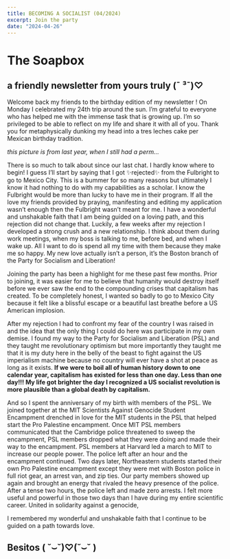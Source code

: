 ```yaml
---
title: BECOMING A SOCIALIST (04/2024)
excerpt: Join the party 
date: "2024-04-26"
---
```

# The Soapbox
## a friendly newsletter from yours truly (¯ ³¯)♡

Welcome back my friends to the birthday edition of my newsletter ! On Monday I celebrated my 24th trip around the sun. I’m grateful to everyone who has helped me with the immense task that is growing up. I’m so privileged to be able to reflect on my life and share it with all of you. Thank you for metaphysically dunking my head into a tres leches cake per Mexican birthday tradition. 

_this picture is from last year, when I still had a perm…_
<!-- film picture of me getting dunked into my cake -->

There is so much to talk about since our last chat. I hardly know where to begin! I guess I’ll start by saying that I got ✨rejected✨ from the Fulbright to go to Mexico City. This is a bummer for so many reasons but ultimately I know it had nothing to do with my capabilities as a scholar. I know the Fulbright would be more than lucky to have me in their program. If all the love my friends provided by praying, manifesting and editing my application wasn’t enough then the Fulbright wasn’t meant for me. I have a wonderful and unshakable faith that I am being guided on a loving path, and this rejection did not change that. Luckily, a few weeks after my rejection I developed a strong crush and a new relationship. I think about them during work meetings, when my boss is talking to me, before bed, and when I wake up. All I want to do is spend all my time with them because they make me so happy. My new love actually isn’t a person, it’s the Boston branch of the Party for Socialism and Liberation!

<!-- picture of me sitting on a rock in Maine -->

Joining the party has been a highlight for me these past few months. Prior to joining, it was easier for me to believe that humanity would destroy itself before we ever saw the end to the compounding crises that capitalism has created. To be completely honest, I wanted so badly to go to Mexico City because it felt like a blissful escape or a beautiful last breathe before a US American implosion. 

After my rejection I had to confront my fear of the country I was raised in and the idea that the only thing I could do here was participate in my own demise. I found my way to the Party for Socialism and Liberation (PSL) and they taught me revolutionary optimism but more importantly they taught me that it is my duty here in the belly of the beast to fight against the US imperialism machine because no country will ever have a shot at peace as long as it exists. **If we were to boil all of human history down to one calendar year, capitalism has existed for less than one day. Less than one day!!! My life got brighter the day I recognized a US socialist revolution is more plausible than a global death by capitalism.**

<!-- picture that ruth took of me on my picnic birthday in NYC -->

And so I spent the anniversary of my birth with members of the PSL. We joined together at the MIT Scientists Against Genocide Student Encampment drenched in love for the MIT students in the PSL that helped start the Pro Palestine encampment. Once MIT PSL members communicated that the Cambridge police threatened to sweep the encampment, PSL members dropped what they were doing and made their way to the encampment. PSL members at Harvard led a march to MIT to increase our people power. The police left after an hour and the encampment continued. Two days later, Northeastern students started their own Pro Palestine encampment except they were met with Boston police in full riot gear, an arrest van, and zip ties. Our party members showed up again and brought an energy that rivaled the heavy presence of the police. After a tense two hours, the police left and made zero arrests. I felt more useful and powerful in those two days than I have during my entire scientific career. United in solidarity against a genocide, 

I remembered my wonderful and unshakable faith that I continue to be guided on a path towards love.

## Besitos ( ˘⌣˘)♡(˘⌣˘ )